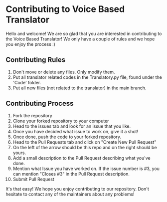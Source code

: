 # Contributing to Voice Based Translator
Hello and welcome! We are so glad that you are interested in contributing to the Voice Based Translator!
We only have a couple of rules and we hope you enjoy the process :)

## Contributing Rules
1. Don't move or delete any files. Only modify them.
2. Put all translator related codes in the Translatory.py file, found under the 'Code' folder.
3. Put all new files (not related to the translator) in the main branch.

## Contributing Process
1. Fork the repository
2. Clone your forked repository to your computer
3. Head to the issues tab and look for an issue that you like.
4. Once you have decided what issue to work on, give it a shot!
5. Once done, push the code to your forked repository.
6. Head to the Pull Requests tab and click on "Create New Pull Request"
7. On the left of the arrow should be this repo and on the right should be yours.
8. Add a small description to the Pull Request describing what you've done.
9. Mention what Issue you have worked on. If the issue number is #3, you can mention "Closes #3" in the Pull Request description.
10. Submit Pull Request

It's that easy! We hope you enjoy contributing to our repository. Don't hesitate to contact any of the maintainers about any problems!

